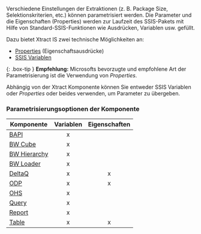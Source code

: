 Verschiedene Einstellungen der Extraktionen (z. B. Package Size, Selektionskriterien, etc.) können parametrisiert werden.
Die Parameter und die Eigenschaften (Properties) werden zur Laufzeit des SSIS-Pakets mit Hilfe von Standard-SSIS-Funktionen wie Ausdrücken, Variablen usw. gefüllt. 

Dazu bietet Xtract IS zwei technische Möglichkeiten an:
- [Properties](./parametrisierung/parametrisierung-properties) (Eigenschaftsausdrücke)
- [SSIS Variablen](./parametrisierung/parametrisierung-variablen)

{: .box-tip }
**Empfehlung:** Microsofts bevorzugte und empfohlene Art der Parametrisierung ist die Verwendung von *Properties*. 

Abhängig von der Xtract Komponente können Sie entweder SSIS Variablen oder *Properties* oder beides verwenden, um Parameter zu übergeben.

### Parametrisierungsoptionen der Komponente 

| Komponente   | Variablen | Eigenschaften |
|-------------|:-----:|:----:|
| [BAPI](./xtract-is-bapi/parametrisierung)        |   x    |      | 
| [BW Cube](./bwcube/parametrisierung)     |   x    |      | 
| [BW Hierarchy](./hierarchy/parametrisierung)|    x   |      |
| [BW Loader](./bw-loader/parametrisierung)|    x   |      |
| [DeltaQ](./xtract-is-deltaq/parametrisierung)      | x      |  x    |
| [ODP](./odp/odp-parametrisierung)         |   x    |   x   |
| [OHS](./open-hub-service/parametrisierung)         |     x  |      |
|[Query](./query/parametrisierung)       |   x    |      |
| [Report](./abap-reports/parametrisierung) |    x   |      | 
| [Table](./xtract-is-table/table-parametrisierung)       | x      |  x    |
